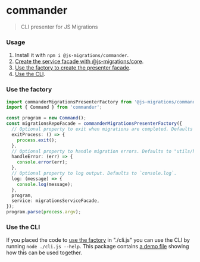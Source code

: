 # commander
> CLI presenter for JS Migrations

### Usage
1. Install it with `npm i @js-migrations/commander`.
1. [Create the service facade with @js-migrations/core](https://github.com/js-migrations/core#usage).
1. [Use the factory to create the presenter facade](#use-the-factory).
1. [Use the CLI](#use-the-cli).

### Use the factory
```typescript
import commanderMigrationsPresenterFactory from '@js-migrations/commander/dist/factory';
import { Command } from 'commander';

const program = new Command();
const migrationsRepoFacade = commanderMigrationsPresenterFactory({
  // Optional property to exit when migrations are completed. Defaults to `process.exit`.
  exitProcess: () => {
    process.exit();
  },
  // Optional property to handle migration errors. Defaults to "utils/handleError".
  handleError: (err) => {
    console.error(err);
  },
  // Optional property to log output. Defaults to `console.log`.
  log: (message) => {
    console.log(message);
  },
  program,
  service: migrationsServiceFacade,
});
program.parse(process.argv);
```

### Use the CLI
If you placed the code to [use the factory](#use-the-factory) in "./cli.js" you can use the CLI by running `node ./cli.js --help`. This package contains [a demo file](./src/demo.ts) showing how this can be used together.
